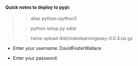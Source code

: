 #### Quick notes to deploy to pypi:
>> alias python=python3

>> python setup.py sdist

>> twine upload dist/makelearningeasy-0.0.4.tar.gz

   - Enter your username: DavidFosterWallace
   
   - Enter your password:
